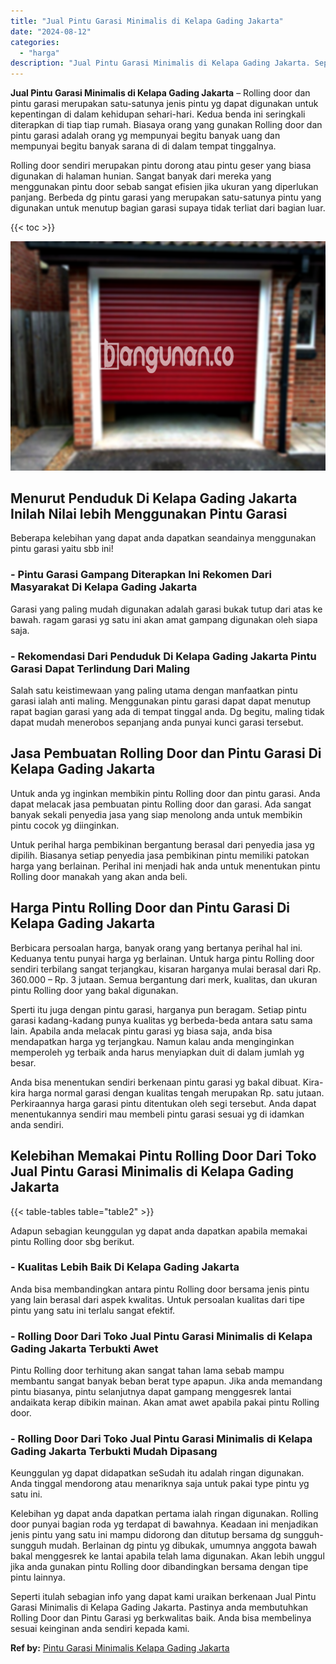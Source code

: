```yaml
---
title: "Jual Pintu Garasi Minimalis di Kelapa Gading Jakarta"
date: "2024-08-12"
categories: 
  - "harga"
description: "Jual Pintu Garasi Minimalis di Kelapa Gading Jakarta. Seperti itulah sebagian info yang dapat kami uraikan berkenaan Jual Pintu Garasi Minimalis di Kelapa Ga..."
---
```


**Jual Pintu Garasi Minimalis di Kelapa Gading Jakarta** – Rolling door dan pintu garasi merupakan satu-satunya jenis pintu yg dapat digunakan untuk kepentingan di dalam kehidupan sehari-hari. Kedua benda ini seringkali diterapkan di tiap tiap rumah. Biasaya orang yang gunakan Rolling door dan pintu garasi adalah orang yg mempunyai begitu banyak uang dan mempunyai begitu banyak sarana di di dalam tempat tinggalnya.

Rolling door sendiri merupakan pintu dorong atau pintu geser yang biasa digunakan di halaman hunian. Sangat banyak dari mereka yang menggunakan pintu door sebab sangat efisien jika ukuran yang diperlukan panjang. Berbeda dg pintu garasi yang merupakan satu-satunya pintu yang digunakan untuk menutup bagian garasi supaya tidak terliat dari bagian luar.

{{< toc >}}

![Jual Pintu Garasi Minimalis di Kelapa Gading Jakarta](/images/pintu-garasi-31.png)

## Menurut Penduduk Di Kelapa Gading Jakarta Inilah Nilai lebih Menggunakan Pintu Garasi

Beberapa kelebihan yang dapat anda dapatkan seandainya menggunakan pintu garasi yaitu sbb ini!

### \- Pintu Garasi Gampang Diterapkan Ini Rekomen Dari Masyarakat Di Kelapa Gading Jakarta

Garasi yang paling mudah digunakan adalah garasi bukak tutup dari atas ke bawah. ragam garasi yg satu ini akan amat gampang digunakan oleh siapa saja.

### \- Rekomendasi Dari Penduduk Di Kelapa Gading Jakarta Pintu Garasi Dapat Terlindung Dari Maling

Salah satu keistimewaan yang paling utama dengan manfaatkan pintu garasi ialah anti maling. Menggunakan pintu garasi dapat dapat menutup rapat bagian garasi yang ada di tempat tinggal anda. Dg begitu, maling tidak dapat mudah menerobos sepanjang anda punyai kunci garasi tersebut.

## Jasa Pembuatan Rolling Door dan Pintu Garasi Di Kelapa Gading Jakarta

Untuk anda yg inginkan membikin pintu Rolling door dan pintu garasi. Anda dapat melacak jasa pembuatan pintu Rolling door dan garasi. Ada sangat banyak sekali penyedia jasa yang siap menolong anda untuk membikin pintu cocok yg diinginkan.

Untuk perihal harga pembikinan bergantung berasal dari penyedia jasa yg dipilih. Biasanya setiap penyedia jasa pembikinan pintu memiliki patokan harga yang berlainan. Perihal ini menjadi hak anda untuk menentukan pintu Rolling door manakah yang akan anda beli.

## Harga Pintu Rolling Door dan Pintu Garasi Di Kelapa Gading Jakarta

Berbicara persoalan harga, banyak orang yang bertanya perihal hal ini. Keduanya tentu punyai harga yg berlainan. Untuk harga pintu Rolling door sendiri terbilang sangat terjangkau, kisaran harganya mulai berasal dari Rp. 360.000 – Rp. 3 jutaan. Semua bergantung dari merk, kualitas, dan ukuran pintu Rolling door yang bakal digunakan.

Sperti itu juga dengan pintu garasi, harganya pun beragam. Setiap pintu garasi kadang-kadang punya kualitas yg berbeda-beda antara satu sama lain. Apabila anda melacak pintu garasi yg biasa saja, anda bisa mendapatkan harga yg terjangkau. Namun kalau anda menginginkan memperoleh yg terbaik anda harus menyiapkan duit di dalam jumlah yg besar.

Anda bisa menentukan sendiri berkenaan pintu garasi yg bakal dibuat. Kira-kira harga normal garasi dengan kualitas tengah merupakan Rp. satu jutaan. Perkiraannya harga garasi pintu ditentukan oleh segi tersebut. Anda dapat menentukannya sendiri mau membeli pintu garasi sesuai yg di idamkan anda sendiri.

## Kelebihan Memakai Pintu Rolling Door Dari Toko Jual Pintu Garasi Minimalis di Kelapa Gading Jakarta

{{< table-tables table="table2" >}}

Adapun sebagian keunggulan yg dapat anda dapatkan apabila memakai pintu Rolling door sbg berikut.

### \- Kualitas Lebih Baik Di Kelapa Gading Jakarta

Anda bisa membandingkan antara pintu Rolling door bersama jenis pintu yang lain berasal dari aspek kwalitas. Untuk persoalan kualitas dari tipe pintu yang satu ini terlalu sangat efektif.

### \- Rolling Door Dari Toko Jual Pintu Garasi Minimalis di Kelapa Gading Jakarta Terbukti Awet

Pintu Rolling door terhitung akan sangat tahan lama sebab mampu membantu sangat banyak beban berat type apapun. Jika anda memandang pintu biasanya, pintu selanjutnya dapat gampang menggesrek lantai andaikata kerap dibikin mainan. Akan amat awet apabila pakai pintu Rolling door.

### \- Rolling Door Dari Toko Jual Pintu Garasi Minimalis di Kelapa Gading Jakarta Terbukti Mudah Dipasang

Keunggulan yg dapat didapatkan seSudah itu adalah ringan digunakan. Anda tinggal mendorong atau menariknya saja untuk pakai type pintu yg satu ini.

Kelebihan yg dapat anda dapatkan pertama ialah ringan digunakan. Rolling door punyai bagian roda yg terdapat di bawahnya. Keadaan ini menjadikan jenis pintu yang satu ini mampu didorong dan ditutup bersama dg sungguh-sungguh mudah. Berlainan dg pintu yg dibukak, umumnya anggota bawah bakal menggesrek ke lantai apabila telah lama digunakan. Akan lebih unggul jika anda gunakan pintu Rolling door dibandingkan bersama dengan tipe pintu lainnya.

Seperti itulah sebagian info yang dapat kami uraikan berkenaan Jual Pintu Garasi Minimalis di Kelapa Gading Jakarta. Pastinya anda membutuhkan Rolling Door dan Pintu Garasi yg berkwalitas baik. Anda bisa membelinya sesuai keinginan anda sendiri kepada kami.

**Ref by:** [Pintu Garasi Minimalis Kelapa Gading Jakarta](https://id.wikipedia.org/wiki/Pintu)
